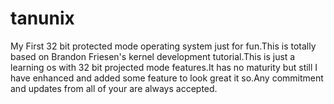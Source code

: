 tanunix
=======

My First 32 bit protected mode operating system just for fun.This is totally based on Brandon Friesen's kernel development tutorial.This is  just a learning os with 32 bit projected mode features.It has no maturity but still I have enhanced and added some feature to look great it so.Any commitment and updates from all of your are always accepted. 
